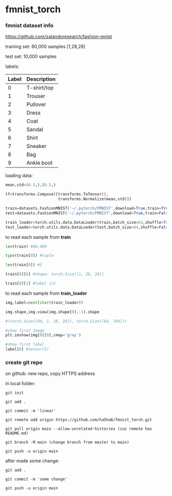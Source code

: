# fmnist_torch

### fmnist dataset info

https://github.com/zalandoresearch/fashion-mnist

training set: 60,000 samples [1,28,28]

test set: 10,000 samples

labels:

| Label | Description |
|-------|-------------|
|   0   | T-shirt/top |
|   1   |   Trouser   |
|   2   |   Pullover  |
|   3   |    Dress    |
|   4   |     Coat    |
|   5   |    Sandal   |
|   6   |    Shirt    |
|   7   |   Sneaker   |
|   8   |     Bag     |
|   9   |  Ankle boot |

loading data:

```python
mean,std=(0.5,),(0.5,)

tf=transforms.Compose([transforms.ToTensor(),
                       transforms.Normalize(mean,std)])

train=datasets.FashionMNIST('~/.pytorch/FMNIST',download=True,train=True,transform=tf)
test=datasets.FashionMNIST('~/.pytorch/FMNIST',download=True,train=False,transform=tf)

train_loader=torch.utils.data.DataLoader(train,batch_size=64,shuffle=True)
test_loader=torch.utils.data.DataLoader(test,batch_size=64,shuffle=False)
```

to read each sample from **train**

```python
len(train) #60,000

type(train[0]) #tuple

len(train[0]) #2

train[0][0] #shape: torch.Size([1, 28, 28])

train[0][1] #label int
```

to read each sample from **train_loader**

```python
img,label=next(iter(train_loader))

img.shape,img.view(img.shape[0],-1).shape

#(torch.Size([64, 1, 28, 28]), torch.Size([64, 784]))

#show first image
plt.imshow(img[0][0],cmap='gray')

#show first label
label[0] #tensor(5)
```

### create git repo

on github: new repo, copy HTTPS address

in local folder:

    git init

    git add .

    git commit -m 'linear'

    git remote add origin https://github.com/ha5ha6/fmnist_torch.git

    git pull origin main --allow-unrelated-histories (cuz remote has README.md)

    git branch -M main (change branch from master to main)    

    git push -u origin main

after made some change:

    git add .

    git commit -m 'some change'

    git push -u origin main
